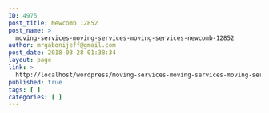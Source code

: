 ```yaml
---
ID: 4975
post_title: Newcomb 12852
post_name: >
  moving-services-moving-services-moving-services-newcomb-12852
author: mrgabonijeff@gmail.com
post_date: 2018-03-28 01:38:34
layout: page
link: >
  http://localhost/wordpress/moving-services-moving-services-moving-services-newcomb-12852/
published: true
tags: [ ]
categories: [ ]
---
```

